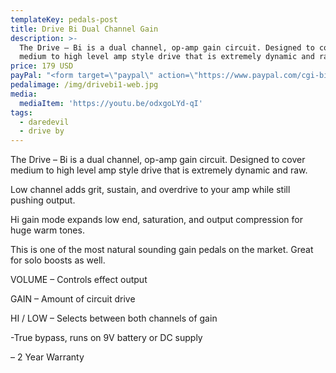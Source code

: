 ```yaml
---
templateKey: pedals-post
title: Drive Bi Dual Channel Gain
description: >-
  The Drive – Bi is a dual channel, op-amp gain circuit. Designed to cover
  medium to high level amp style drive that is extremely dynamic and raw.
price: 179 USD
payPal: "<form target=\"paypal\" action=\"https://www.paypal.com/cgi-bin/webscr\" method=\"post\">\n<input type=\"hidden\" name=\"cmd\" value=\"_s-xclick\">\n<input type=\"hidden\" name=\"hosted_button_id\" value=\"M48F32TQD3ND6\">\n<table>\n<tr><td><input type=\"hidden\" name=\"on0\" value=\"Add to cart\">Add to cart</td></tr><tr><td><select name=\"os0\">\n\t<option value=\"Drive-Bi\">Drive-Bi $179.00 USD</option>\n</select> </td></tr>\n</table>\n<input type=\"hidden\" name=\"currency_code\" value=\"USD\">\n<input type=\"image\" src=\"https://www.paypalobjects.com/en_US/i/btn/btn_cart_LG.gif\" border=\"0\" name=\"submit\" alt=\"PayPal - The safer, easier way to pay online!\">\n<img alt=\"\" border=\"0\" src=\"https://www.paypalobjects.com/en_US/i/scr/pixel.gif\" width=\"1\" height=\"1\">\n</form>\n"
pedalimage: /img/drivebi1-web.jpg
media:
  mediaItem: 'https://youtu.be/odxgoLYd-qI'
tags:
  - daredevil
  - drive by
---
```

The Drive – Bi is a dual channel, op-amp gain circuit. Designed to cover medium to high level amp style drive that is extremely dynamic and raw.

Low channel adds grit, sustain, and overdrive to your amp while still pushing output.

Hi gain mode expands low end, saturation, and output compression for huge warm tones.

This is one of the most natural sounding gain pedals on the market. Great for solo boosts as well.

VOLUME – Controls effect output

GAIN – Amount of circuit drive

HI / LOW – Selects between both channels of gain

\-True bypass, runs on 9V battery or DC supply

– 2 Year Warranty
